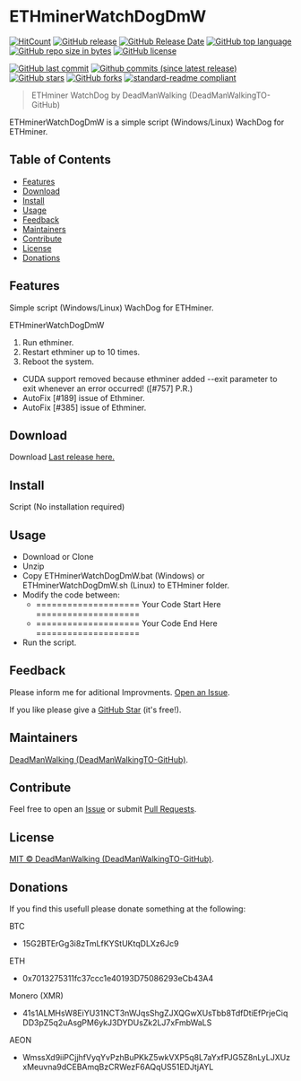 # ETHminerWatchDogDmW
[![HitCount](http://hits.dwyl.io/DeadManWalkingTO/ETHminerWatchDogDmW.svg)](../../)
[![GitHub release](https://img.shields.io/github/release/DeadManWalkingTO/ETHminerWatchDogDmW/all.svg)](../../releases/latest)
[![GitHub Release Date](https://img.shields.io/github/release-date-pre/DeadManWalkingTO/ETHminerWatchDogDmW.svg)](../../releases/latest)
[![GitHub top language](https://img.shields.io/github/languages/top/DeadManWalkingTO/ETHminerWatchDogDmW.svg)](../../)
[![GitHub repo size in bytes](https://img.shields.io/github/repo-size/DeadManWalkingTO/ETHminerWatchDogDmW.svg)](../../)
[![GitHub license](https://img.shields.io/github/license/DeadManWalkingTO/ETHminerWatchDogDmW.svg)](./LICENSE)

[![GitHub last commit](https://img.shields.io/github/last-commit/DeadManWalkingTO/ETHminerWatchDogDmW.svg)](../../)
[![Github commits (since latest release)](https://img.shields.io/github/commits-since/DeadManWalkingTO/ETHminerWatchDogDmW/latest.svg)](../../)
[![GitHub stars](https://img.shields.io/github/stars/DeadManWalkingTO/ETHminerWatchDogDmW.svg)](../../stargazers)
[![GitHub forks](https://img.shields.io/github/forks/DeadManWalkingTO/ETHminerWatchDogDmW.svg)](../../network)
[![standard-readme compliant](https://img.shields.io/badge/readme%20style-standard-brightgreen.svg)](./README.md)
> ETHminer WatchDog by DeadManWalking (DeadManWalkingTO-GitHub) 

ETHminerWatchDogDmW is a simple script (Windows/Linux) WachDog for ETHminer. 

## Table of Contents
- [Features](#features)
- [Download](#download)
- [Install](#install)
- [Usage](#usage)
- [Feedback](#feedback)
- [Maintainers](#maintainers)
- [Contribute](#contribute)
- [License](#license)
- [Donations](#donations)

## Features
Simple script (Windows/Linux) WachDog for ETHminer. 

ETHminerWatchDogDmW
1. Run ethminer.
2. Restart ethminer up to 10 times.
3. Reboot the system.

* CUDA support removed because ethminer added --exit parameter to exit whenever an error occurred! ([#757] P.R.)
* AutoFix [#189] issue of Ethminer.
* AutoFix [#385] issue of Ethminer.

## Download
Download [Last release here.](../../releases/latest)

## Install
Script (No installation required)

## Usage
* Download or Clone
* Unzip
* Copy ETHminerWatchDogDmW.bat (Windows) or ETHminerWatchDogDmW.sh (Linux) to ETHminer folder.
* Modify the code between:
  * ==================== Your Code Start Here ====================
  * ==================== Your Code End Here ====================
* Run the script.

## Feedback
Please inform me for aditional Improvments. [Open an Issue](../../issues).

If you like please give a [GitHub Star](../../stargazers) (it's free!).

## Maintainers
[DeadManWalking (DeadManWalkingTO-GitHub)](https://github.com/DeadManWalkingTO).

## Contribute
Feel free to open an [Issue](../../issues/new) or submit [Pull Requests](../../pulls).

## License
[MIT © DeadManWalking (DeadManWalkingTO-GitHub)](./LICENSE).

## Donations
If you find this usefull please donate something at the following:

BTC
* 15G2BTErGg3i8zTmLfKYStUKtqDLXz6Jc9

ETH
* 0x7013275311fc37ccc1e40193D75086293eCb43A4

Monero (XMR)
* 41s1ALMHsW8EiYU31NCT3nWJqsShgZJXQGwXUsTbb8TdfDtiEfPrjeCiqDD3pZ5q2uAsgPM6ykJ3DYDUsZk2LJ7xFmbWaLS

AEON
* WmssXd9iiPCjjhfVyqYvPzhBuPKkZ5wkVXP5q8L7aYxfPJG5Z8nLyLJXUzxMeuvna9dCEBAmqBzCRWezF6AQqUS51EDJtjAYL
